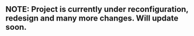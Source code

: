 ## NOTE: Project is currently under reconfiguration, redesign and many more changes. Will update soon.